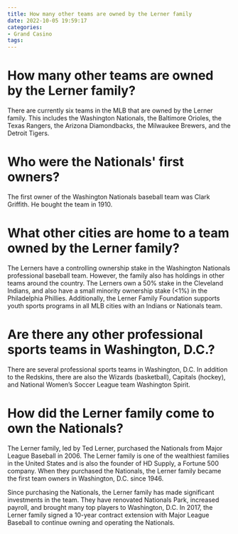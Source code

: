 ```yaml
---
title: How many other teams are owned by the Lerner family 
date: 2022-10-05 19:59:17
categories:
- Grand Casino
tags:
---
```



#  How many other teams are owned by the Lerner family? 

There are currently six teams in the MLB that are owned by the Lerner family. This includes the Washington Nationals, the Baltimore Orioles, the Texas Rangers, the Arizona Diamondbacks, the Milwaukee Brewers, and the Detroit Tigers.

#  Who were the Nationals' first owners? 

The first owner of the Washington Nationals baseball team was Clark Griffith. He bought the team in 1910.

#  What other cities are home to a team owned by the Lerner family? 

The Lerners have a controlling ownership stake in the Washington Nationals professional baseball team. However, the family also has holdings in other teams around the country. The Lerners own a 50% stake in the Cleveland Indians, and also have a small minority ownership stake (<1%) in the Philadelphia Phillies. Additionally, the Lerner Family Foundation supports youth sports programs in all MLB cities with an Indians or Nationals team.

#  Are there any other professional sports teams in Washington, D.C.? 

There are several professional sports teams in Washington, D.C. In addition to the Redskins, there are also the Wizards (basketball), Capitals (hockey), and National Women’s Soccer League team Washington Spirit.

#  How did the Lerner family come to own the Nationals?

The Lerner family, led by Ted Lerner, purchased the Nationals from Major League Baseball in 2006. The Lerner family is one of the wealthiest families in the United States and is also the founder of HD Supply, a Fortune 500 company. When they purchased the Nationals, the Lerner family became the first team owners in Washington, D.C. since 1946.

Since purchasing the Nationals, the Lerner family has made significant investments in the team. They have renovated Nationals Park, increased payroll, and brought many top players to Washington, D.C. In 2017, the Lerner family signed a 10-year contract extension with Major League Baseball to continue owning and operating the Nationals.